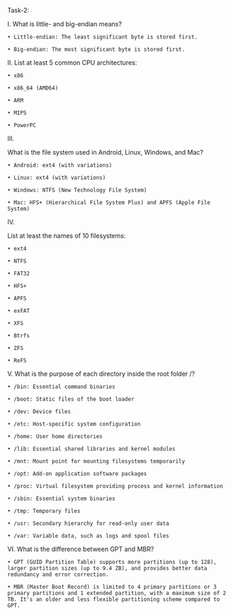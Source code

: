 Task-2:

I. What is little- and big-endian means?

    • Little-endian: The least significant byte is stored first.
    
    • Big-endian: The most significant byte is stored first.

    
II. List at least 5 common CPU architectures:
    
    • x86
    
    • x86_64 (AMD64)
    
    • ARM
    
    • MIPS
    
    • PowerPC
III.

What is the file system used in Android, Linux, Windows, and Mac?

    • Android: ext4 (with variations)
    
    • Linux: ext4 (with variations)
    
    • Windows: NTFS (New Technology File System)
    
    • Mac: HFS+ (Hierarchical File System Plus) and APFS (Apple File System)
IV. 

List at least the names of 10 filesystems:

    • ext4
    
    • NTFS
    
    • FAT32
    
    • HFS+
    
    • APFS
    
    • exFAT
    
    • XFS
    
    • Btrfs
    
    • ZFS
    
    • ReFS
V. What is the purpose of each directory inside the root folder /?

    • /bin: Essential command binaries
    
    • /boot: Static files of the boot loader
    
    • /dev: Device files
    
    • /etc: Host-specific system configuration
    
    • /home: User home directories
    
    • /lib: Essential shared libraries and kernel modules
    
    • /mnt: Mount point for mounting filesystems temporarily
    
    • /opt: Add-on application software packages
    
    • /proc: Virtual filesystem providing process and kernel information
    
    • /sbin: Essential system binaries
    
    • /tmp: Temporary files
    
    • /usr: Secondary hierarchy for read-only user data
    
    • /var: Variable data, such as logs and spool files
VI. 
What is the difference between GPT and MBR?

    
    • GPT (GUID Partition Table) supports more partitions (up to 128), larger partition sizes (up to 9.4 ZB), and provides better data redundancy and error correction.
    
    • MBR (Master Boot Record) is limited to 4 primary partitions or 3 primary partitions and 1 extended partition, with a maximum size of 2 TB. It's an older and less flexible partitioning scheme compared to GPT.
